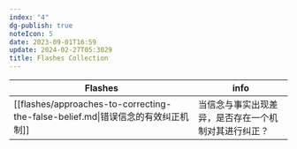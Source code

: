 ```yaml
---
index: "4"
dg-publish: true
noteIcon: 5
date: 2023-09-01T16:59
update: 2024-02-27T05:3029
title: Flashes Collection
---
```


| Flashes                                                               | info                       |
| --------------------------------------------------------------------- | -------------------------- |
| [[flashes/approaches-to-correcting-the-false-belief.md\|错误信念的有效纠正机制]] | 当信念与事实出现差异，是否存在一个机制对其进行纠正？ |

